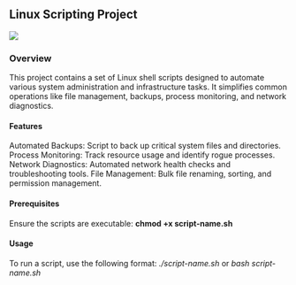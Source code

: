 ## Linux Scripting Project

<img align="center" src="https://www.goglides.dev/images/wp1TcHSbVlfXJUfWMQg4eIHlhmt2266YxalFMHNBPnE/rs:fill:1000:420/g:sm/mb:500000/ar:1/aHR0cHM6Ly93d3ct/Z29nbGlkZXMtZGV2/LnMzLmFtYXpvbmF3/cy5jb20vdXBsb2Fk/cy9hcnRpY2xlcy93/OXFoaXMycmlqc3B4/dm9xcGxyOC5qcGVn">

### Overview

This project contains a set of Linux shell scripts designed to automate various system administration and infrastructure tasks. It simplifies common operations like file management, backups, process monitoring, and network diagnostics.

#### Features

Automated Backups: Script to back up critical system files and directories.
Process Monitoring: Track resource usage and identify rogue processes.
Network Diagnostics: Automated network health checks and troubleshooting tools.
File Management: Bulk file renaming, sorting, and permission management.

#### Prerequisites
Ensure the scripts are executable:
**chmod +x script-name.sh**

#### Usage
To run a script, use the following format:
*./script-name.sh* or *bash script-name.sh*